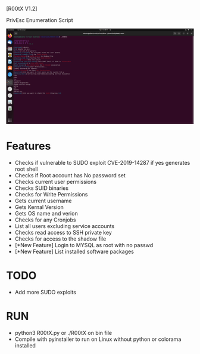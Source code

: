 
[R00tX V1.2]

PrivEsc Enumeration Script

<img src="https://github.com/darkseid-security/R00tX/blob/main/Screenshots/rootx3.png">

Features
============
 + Checks if vulnerable to SUDO exploit CVE-2019-14287 if yes generates root shell
 + Checks if Root account has No password set
 + Checks current user permissions
 + Checks SUID binaries
 + Checks for Write Permissions 
 + Gets current username
 + Gets Kernal Version
 + Gets OS name and verion
 + Checks for any Cronjobs
 + List all users excluding service accounts
 + Checks read access to SSH private key
 + Checks for access to the shadow file
 + [*New Feature] Login to MYSQL as root with no passwd
 + [*New Feature] List installed software packages 
 
TODO
============
 + Add more SUDO exploits
 
RUN
============
 + python3 R00tX.py or ./R00tX on bin file
 + Compile with pyinstaller to run on Linux without python or colorama installed
